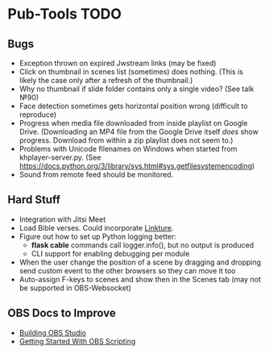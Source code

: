 # Pub-Tools TODO

## Bugs

* Exception thrown on expired Jwstream links (may be fixed)
* Click on thumbnail in scenes list (sometimes) does nothing.
  (This is likely the case only after a refresh of the thumbnail.)
* Why no thumbnail if slide folder contains only a single video? (See talk №90)
* Face detection sometimes gets horizontal position wrong (difficult to reproduce)
* Progress when media file downloaded from inside playlist on Google Drive.
  (Downloading an MP4 file from the Google Drive itself *does* show progress.
  Download from within a zip playlist does not seem to.)
* Problems with Unicode filenames on Windows when started from khplayer-server.py.
  (See https://docs.python.org/3/library/sys.html#sys.getfilesystemencoding)
* Sound from remote feed should be monitored.

## Hard Stuff

* Integration with Jitsi Meet
* Load Bible verses. Could incorporate [Linkture](https://github.com/erykjj/linkture).
* Figure out how to set up Python logging better:
  * **flask cable** commands call logger.info(), but no output is produced
  * CLI support for enabling debugging per module
* When the user change the position of a scene by dragging and dropping send
  custom event to the other browsers so they can move it too
* Auto-assign F-keys to scenes and show then in the Scenes tab (may not be supported in OBS-Websocket)

## OBS Docs to Improve

* [Building OBS Studio](https://github.com/obsproject/obs-studio/wiki/Building-OBS-Studio)
* [Getting Started With OBS Scripting](https://github.com/obsproject/obs-studio/wiki/Getting-Started-With-OBS-Scripting)
